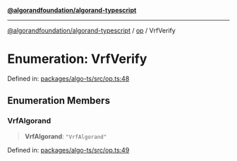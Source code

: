 [**@algorandfoundation/algorand-typescript**](../../README.md)

***

[@algorandfoundation/algorand-typescript](../../README.md) / [op](../README.md) / VrfVerify

# Enumeration: VrfVerify

Defined in: [packages/algo-ts/src/op.ts:48](https://github.com/algorandfoundation/puya-ts/blob/main/packages/algo-ts/src/op.ts#L48)

## Enumeration Members

### VrfAlgorand

> **VrfAlgorand**: `"VrfAlgorand"`

Defined in: [packages/algo-ts/src/op.ts:49](https://github.com/algorandfoundation/puya-ts/blob/main/packages/algo-ts/src/op.ts#L49)
